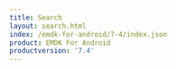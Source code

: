 ```yaml
---
title: Search
layout: search.html
index: /emdk-for-android/7-4/index.json
product: EMDK For Android
productversion: '7.4'
---
```



















